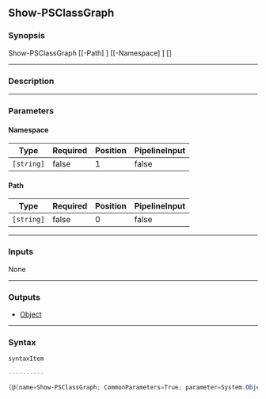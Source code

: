 Show-PSClassGraph
-----------------

### Synopsis

Show-PSClassGraph [[-Path] <string>] [[-Namespace] <string>] [<CommonParameters>]

---

### Description

---

### Parameters
#### **Namespace**

|Type      |Required|Position|PipelineInput|
|----------|--------|--------|-------------|
|`[string]`|false   |1       |false        |

#### **Path**

|Type      |Required|Position|PipelineInput|
|----------|--------|--------|-------------|
|`[string]`|false   |0       |false        |

---

### Inputs
None

---

### Outputs
* [Object](https://learn.microsoft.com/en-us/dotnet/api/System.Object)

---

### Syntax
```PowerShell
syntaxItem
```
```PowerShell
----------
```
```PowerShell
{@{name=Show-PSClassGraph; CommonParameters=True; parameter=System.Object[]}}
```

